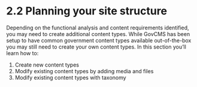 # 2.2 Planning your site structure



Depending on the functional analysis and content requirements identified, you may need to create additional content types. While GovCMS has been setup to have common government content types available out-of-the-box you may still need to create your own content types. In this section you’ll learn how to:

1. Create new content types
2. Modify existing content types by adding media and files
3. Modify existing content types with taxonomy

